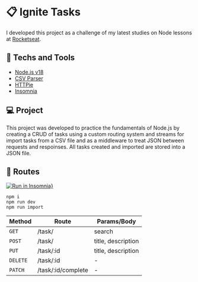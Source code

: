 # 📋 Ignite Tasks
I developed this project as a challenge of my latest studies on Node lessons at [Rocketseat](https://www.rocketseat.com.br).

## 🚀 Techs and Tools
- [Node.js v18](https://nodejs.org/)
- [CSV Parser](https://csv.js.org/)
- [HTTPie](https://httpie.io/)
- [Insomnia](https://insomnia.rest/)

## 💻 Project
This project was developed to practice the fundamentals of Node.js by creating a CRUD of tasks using a custom routing system and streams for import tasks from a CSV file and as a middleware to treat JSON between requests and respoinses. All tasks created and imported are stored into a JSON file.

## 🔗 Routes
[![Run in Insomnia}](https://insomnia.rest/images/run.svg)](https://insomnia.rest/run/?label=Ignite%20Node.js%3A%20Daily%20Diet%0A&uri=https://raw.githubusercontent.com/rcrdk/ignite-tasks-nodejs-api/main/insomnia.json)

```shell
npm i
npm run dev
npm run import
```

| Method      | Route               | Params/Body        |
| ----------- | ------------------- | -------------------|
| ``GET``     | /task/              | search             |
| ``POST``    | /task/              | title, description |
| ``PUT``     | /task/:id           | title, description |
| ``DELETE``  | /task/:id           | -                  |
| ``PATCH``   | /task/:id/complete  | -                  |
